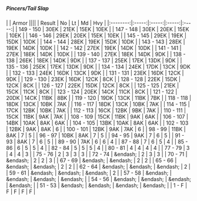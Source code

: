 ##### Pincers/Tail Slap

|      | Armor ||||
| Result | No | Lt | Md | Hvy |
|:--------:|:-----:|:-----:|:-----:|:-----:|
| 149 - 150 | 30EK | 21EK | 15EK | 10EK |
| 147 - 148 | 30EK | 20EK | 15EK | 10EK |
| 146 - 146 | 29EK | 20EK | 15EK | 10EK |
| 145 - 145 | 29EK | 19EK | 15DK | 10DK |
| 144 - 144 | 28EK | 19EK | 15DK | 10DK |
| 143 - 143 | 28EK | 19EK | 14DK | 10DK |
| 142 - 142 | 27EK | 19EK | 14DK | 10DK |
| 141 - 141 | 27EK | 18EK | 14DK | 10DK |
| 139 - 140 | 27EK | 18EK | 14DK | 9DK |
| 138 - 138 | 26EK | 18EK | 14DK | 9DK |
| 137 - 137 | 25EK | 17EK | 13DK | 9DK |
| 135 - 136 | 25EK | 17EK | 13DK | 9DK |
| 134 - 134 | 24EK | 17DK | 13CK | 9DK |
| 132 - 133 | 24EK | 16DK | 13CK | 9DK |
| 131 - 131 | 23EK | 16DK | 12CK | 9DK |
| 129 - 130 | 23EK | 16DK | 12CK | 8CK |
| 128 - 128 | 22EK | 15DK | 12CK | 8CK |
| 126 - 127 | 22EK | 15DK | 12CK | 8CK |
| 125 - 125 | 21EK | 15CK | 11CK | 8CK |
| 123 - 124 | 20EK | 14CK | 11CK | 8CK |
| 121 - 122 | 20DK | 14CK | 11BK | 8BK |
| 119 - 120 | 19DK | 13CK | 11BK | 7BK |
| 118 - 118 | 18DK | 13CK | 10BK | 7AK |
| 116 - 117 | 18DK | 13CK | 10BK | 7AK |
| 114 - 115 | 17CK | 12BK | 10BK | 7AK |
| 112 - 113 | 16CK | 12BK | 9BK | 7AK |
| 110 - 111 | 15CK | 11BK | 9AK | 7AK |
| 108 - 109 | 15CK | 11BK | 9AK | 6AK |
| 106 - 107 | 14BK | 10AK | 8AK | 6AK |
| 104 - 105 | 13BK | 10AK | 8AK | 6AK |
| 102 - 103 | 12BK | 9AK | 8AK | 6 |
| 100 - 101 | 12BK | 9AK | 7AK | 6 |
| 98 - 99 | 11BK | 8AK | 7 | 5 |
| 96 - 97 | 10BK | 8AK | 7 | 5 |
| 94 - 95 | 9AK | 7 | 6 | 5 |
| 91 - 93 | 8AK | 7 | 6 | 5 |
| 89 - 90 | 7AK | 6 | 6 | 4 |
| 87 - 88 | 7 | 6 | 5 | 4 |
| 85 - 86 | 6 | 5 | 5 | 4 |
| 82 - 84 | 5 | 5 | 5 | 4 |
| 80 - 81 | 4 | 4 | 4 | 4 |
| 77 - 79 | 3 | 4 | 4 | 3 |
| 75 - 76 | 2 | 3 | 3 | 3 |
| 72 - 74 | &endash;  | 2 | 3 | 3 |
| 70 - 71 | &endash;  | 2 | 2 | 3 |
| 67 - 69 | &endash;  | &endash;  | 2 | 2 |
| 65 - 66 | &endash;  | &endash;  | 2 | 2 |
| 62 - 64 | &endash;  | &endash;  | &endash;  | 2 |
| 59 - 61 | &endash;  | &endash;  | &endash;  | 2 |
| 57 - 58 | &endash;  | &endash;  | &endash;  | &endash;  |
| 54 - 56 | &endash;  | &endash;  | &endash;  | &endash;  |
| 51 - 53 | &endash;  | &endash;  | &endash;  | &endash;  |
| 1 - F | F | F | F | F |
